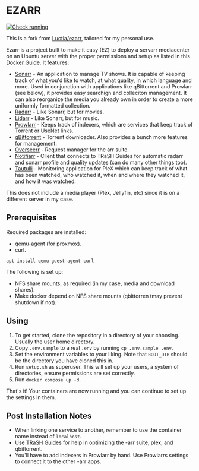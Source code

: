 # EZARR
[![Check running](https://github.com/Luctia/ezarr/actions/workflows/check_running.yml/badge.svg)](https://github.com/Luctia/ezarr/actions/workflows/check_running.yml)

This is a fork from [Luctia/ezarr](https://github.com/Luctia/ezarr), tailored for my personal use.

Ezarr is a project built to make it easy (EZ) to deploy a servarr mediacenter on an Ubuntu server with the proper permissions and setup as listed in this [Docker Guide](https://wiki.servarr.com/docker-guide). It features:
- [Sonarr](https://sonarr.tv/) - An application to manage TV shows. It is capable of keeping track
  of what you'd like to watch, at what quality, in which language and more. Used in conjunction with
  applications like qBittorrent and Prowlarr (see below), it provides easy searchign and colleciton
  management. It can also reorganize the media you already own in order to create a more uniformly
  formatted collection.
- [Radarr](https://radarr.video/) - Like Sonarr, but for movies.
- [Lidarr](https://lidarr.audio/) - Like Sonarr, but for music.
- [Prowlarr](https://wiki.servarr.com/prowlarr) - Keeps track of indexers, which are services that
  keep track of Torrent or UseNet links.
- [qBittorrent](https://www.qbittorrent.org/) - Torrent downloader. Also provides a bunch more
  features for management.
- [Overseerr](https://overseerr.dev/) - Request manager for the arr suite.
- [Notifiarr](https://notifiarr.com/guest/login) - Client that connects to TRaSH Guides for automatic radarr and sonarr profile and quality updates (can do many other things too).
- [Tautulli](https://tautulli.com/) - Monitoring application for PleX which can keep track of
  what has been watched, who watched it, when and where they watched it, and how it was watched.

This does not include a media player (Plex, Jellyfin, etc) since it is on a different server in my case. 

## Prerequisites
Required packages are installed:
  - qemu-agent (for proxmox).
  - curl.

`apt install qemu-guest-agent curl`

The following is set up:
  - NFS share mounts, as required (in my case, media and download shares).
  - Make docker depend on NFS share mounts (qbittorren tmay prevent shutdown if not).

## Using
1. To get started, clone the repository in a directory of your choosing.  Usually the user home directory.
2. Copy `.env.sample` to a real `.env` by running `cp .env.sample .env`.
3. Set the environment variables to your liking. Note that `ROOT_DIR` should be the directory you
   have cloned this in.
4. Run `setup.sh` as superuser. This will set up your users, a system of directories, ensure
   permissions are set correctly.
5. Run `docker compose up -d`.

That's it! Your containers are now running and you can continue to set up the settings in them.

## Post Installation Notes
- When linking one service to another, remember to use the container name instead of `localhost`.
- Use [TRaSH Guides](https://trash-guides.info/) for help in optimizing the -arr suite, plex, and qbittorrent.
- You'll have to add indexers in Prowlarr by hand. Use Prowlarrs settings to connect it to the
  other -arr apps.
